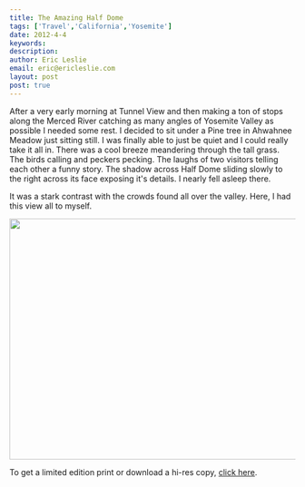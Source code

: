 ```yaml
---
title: The Amazing Half Dome
tags: ['Travel','California','Yosemite']
date: 2012-4-4
keywords: 
description: 
author: Eric Leslie
email: eric@ericleslie.com
layout: post
post: true
---
```


After a very early morning at Tunnel View and then making a ton of stops along the Merced River catching as many angles of Yosemite Valley as possible I needed some rest. I decided to sit under a Pine tree in Ahwahnee Meadow just sitting still. I was finally able to just be quiet and I could really take it all in. There was a cool breeze meandering through the tall grass. The birds calling and peckers pecking. The laughs of two visitors telling each other a funny story. The shadow across Half Dome sliding slowly to the right across its face exposing it's details. I nearly fell asleep there.

It was a stark contrast with the crowds found all over the valley. Here, I had this view all to myself.

<a href="http://ericleslie.com/image/Yosemite-Half-Dome-and-North-Dome"><img class="alignnone" title="Half Dome in Yosemite Valley" src="http://ericleslie.com/grab/Yosemite-Half-Dome-and-North-Dome-M.jpg" alt="" width="640" height="425" /></a>

To get a limited edition print or download a hi-res copy, <a href="http://ericleslie.com/image/Yosemite-Half-Dome-and-North-Dome">click here</a>.